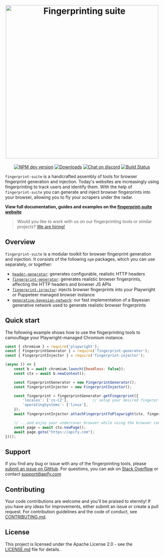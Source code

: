 <h1 align="center">
    <a href="https://apify.github.io/fingerprint-suite/">
        <picture>
          <source media="(prefers-color-scheme: light)" srcset="https://raw.githubusercontent.com/apify/fingerprint-suite/master/website/static/img/logo_big_dark.svg">
          <img alt="Fingerprinting suite" src="https://raw.githubusercontent.com/apify/fingerprint-suite/master/website/static/img/logo_big_light.svg" width="500">
        </picture>
    </a>
    <br>
</h1>

<p align=center>
    <a href="https://www.npmjs.com/package/fingerprint-injector" rel="nofollow"><img src="https://img.shields.io/npm/v/fingerprint-injector/latest.svg" alt="NPM dev version" data-canonical-src="https://img.shields.io/npm/v/fingerprint-injector/next.svg" style="max-width: 100%;"></a>
    <a href="https://www.npmjs.com/package/fingerprint-injector" rel="nofollow"><img src="https://img.shields.io/npm/dw/fingerprint-injector" alt="Downloads" data-canonical-src="https://img.shields.io/npm/dw/fingerprint-injector" style="max-width: 100%;"></a>
    <a href="https://discord.gg/jyEM2PRvMU" rel="nofollow"><img src="https://img.shields.io/discord/801163717915574323?label=discord" alt="Chat on discord" data-canonical-src="https://img.shields.io/discord/801163717915574323?label=discord" style="max-width: 100%;"></a>
    <a href="https://github.com/apify/fingerprint-suite/actions/workflows/test-and-release.yml"><img src="https://github.com/apify/fingerprint-suite/actions/workflows/test-and-release.yml/badge.svg?branch=stable" alt="Build Status" style="max-width: 100%;"></a>
</p>

`fingerprint-suite` is a handcrafted assembly of tools for browser fingerprint generation and injection.
Today's websites are increasingly using fingerprinting to track users and identify them.
With the help of `fingerprint-suite` you can generate and inject browser fingerprints into your browser, allowing you to fly your scrapers under the radar.

**View full documentation, guides and examples on the [fingerprint-suite website](https://apify.github.io/fingerprint-suite/)**

> Would you like to work with us on our fingerprinting tools or similar projects? [We are hiring!](https://apify.com/jobs#senior-node.js-engineer)

## Overview

`fingerprint-suite` is a modular toolkit for browser fingerprint generation and injection. It consists of the following `npm` packages, which you can use separately, or together:

- [`header-generator`](https://www.npmjs.com/package/header-generator): generates configurable, realistic HTTP headers
- [`fingerprint-generator`](https://www.npmjs.com/package/fingerprint-generator): generates realistic browser fingerprints, affecting the HTTP headers and browser JS APIs 
- [`fingerprint-injector`](https://www.npmjs.com/package/fingerprint-injector): injects browser fingerprints into your Playwright or Puppeteer managed browser instance
- [`generative-bayesian-network`](https://www.npmjs.com/package/generative-bayesian-network): our fast implementation of a Bayesian generative network used to generate realistic browser fingerprints

## Quick start

The following example shows how to use the fingerprinting tools to camouflage your Playwright-managed Chromium instance.

```javascript
const { chromium } = require('playwright');
const { FingerprintGenerator } = require('fingerprint-generator');
const { FingerprintInjector } = require('fingerprint-injector');

(async () => {
    const b = await chromium.launch({headless: false});
    const ctx = await b.newContext();

    const fingerprintGenerator = new FingerprintGenerator();
    const fingerprintInjector = new FingerprintInjector();

    const fingerprint = fingerprintGenerator.getFingerprint({
        'locales': ['cs-CZ'],           // setup your desired fingerprint features
        'operatingSystems': ['linux'],
    });
    await fingerprintInjector.attachFingerprintToPlaywright(ctx, fingerprint);

    // ...and enjoy your undercover browser while using the browser context as usual!
    const page = await ctx.newPage();
    await page.goto("https://apify.com");
})();
```
## Support

If you find any bug or issue with any of the fingerprinting tools, please [submit an issue on GitHub](https://github.com/apify/fingerprint-suite/issues).
For questions, you can ask on [Stack Overflow](https://stackoverflow.com/questions/tagged/apify) or contact support@apify.com

## Contributing

Your code contributions are welcome and you'll be praised to eternity!
If you have any ideas for improvements, either submit an issue or create a pull request.
For contribution guidelines and the code of conduct,
see [CONTRIBUTING.md](https://github.com/apify/fingerprint-suite/blob/master/CONTRIBUTING.md).

## License

This project is licensed under the Apache License 2.0 -
see the [LICENSE.md](https://github.com/apify/fingerprint-suite/blob/master/LICENSE.md) file for details.
